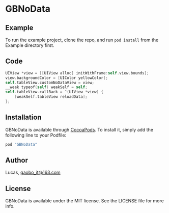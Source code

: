 # GBNoData


## Example

To run the example project, clone the repo, and run `pod install` from the Example directory first.

## Code

```Objective-C
UIView *view = [[UIView alloc] initWithFrame:self.view.bounds];
view.backgroundColor = [UIColor yellowColor];
self.tableView.customNoDataView = view;
__weak typeof(self) weakSelf = self;
self.tableView.callBack = ^(UIView *view) {
    [weakSelf.tableView reloadData];
};
```
## Installation

GBNoData is available through [CocoaPods](http://cocoapods.org). To install
it, simply add the following line to your Podfile:

```ruby
pod "GBNoData"
```

## Author

Lucas, gaobo_it@163.com

## License

GBNoData is available under the MIT license. See the LICENSE file for more info.
